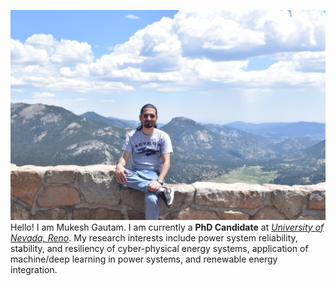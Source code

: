 ![](images/mukesh.jpeg)
Hello! I am Mukesh Gautam. I am currently a **PhD Candidate** at [_University of Nevada, Reno_](https://packpages.unr.edu/mbenidris/research-laboratory/). My research interests include power system reliability, stability, and resiliency of cyber-physical energy systems, application of machine/deep learning in power systems, and renewable energy integration.


